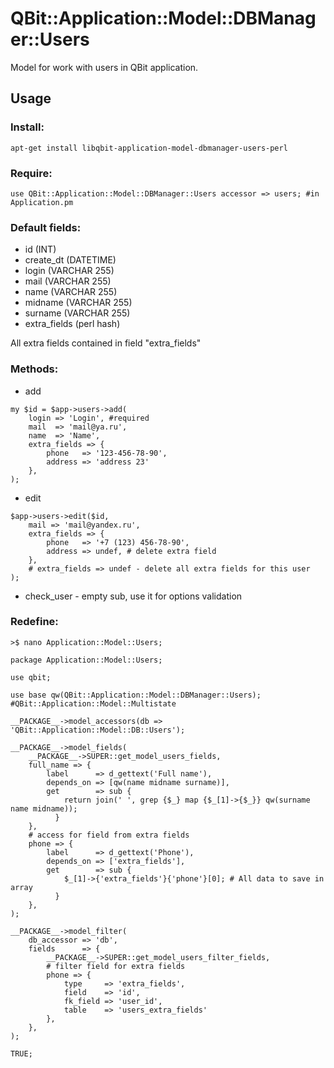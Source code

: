 QBit::Application::Model::DBManager::Users
=====

Model for work with users in QBit application.

## Usage

### Install:

```
apt-get install libqbit-application-model-dbmanager-users-perl
```

### Require:

```
use QBit::Application::Model::DBManager::Users accessor => users; #in Application.pm
```

### Default fields:

  - id (INT)
  - create_dt (DATETIME)
  - login (VARCHAR 255)
  - mail (VARCHAR 255)
  - name (VARCHAR 255)
  - midname (VARCHAR 255)
  - surname (VARCHAR 255)
  - extra_fields (perl hash)

All extra fields contained in field "extra_fields"

### Methods:

  - add

```
my $id = $app->users->add(
    login => 'Login', #required
    mail  => 'mail@ya.ru',
    name  => 'Name',
    extra_fields => {
        phone   => '123-456-78-90',
        address => 'address 23'
    },
);
```

  - edit

```
$app->users->edit($id,
    mail => 'mail@yandex.ru',
    extra_fields => {
        phone   => '+7 (123) 456-78-90',
        address => undef, # delete extra field
    },
    # extra_fields => undef - delete all extra fields for this user
);
```

  - check_user - empty sub, use it for options validation

### Redefine:

```
>$ nano Application::Model::Users;

package Application::Model::Users;

use qbit;

use base qw(QBit::Application::Model::DBManager::Users); #QBit::Application::Model::Multistate

__PACKAGE__->model_accessors(db => 'QBit::Application::Model::DB::Users');

__PACKAGE__->model_fields(
    __PACKAGE__->SUPER::get_model_users_fields,
    full_name => {
        label      => d_gettext('Full name'),
        depends_on => [qw(name midname surname)],
        get        => sub {
            return join(' ', grep {$_} map {$_[1]->{$_}} qw(surname name midname));
          }
    },
    # access for field from extra fields
    phone => {
        label      => d_gettext('Phone'),
        depends_on => ['extra_fields'],
        get        => sub {
            $_[1]->{'extra_fields'}{'phone'}[0]; # All data to save in array
          }
    },
);

__PACKAGE__->model_filter(
    db_accessor => 'db',
    fields      => {
        __PACKAGE__->SUPER::get_model_users_filter_fields,
        # filter field for extra fields
        phone => {
            type     => 'extra_fields',
            field    => 'id',
            fk_field => 'user_id',
            table    => 'users_extra_fields'
        },
    },
);

TRUE;
```